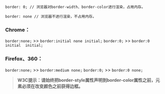 ```
border: 0; // 浏览器对border-width、border-color进行渲染，占用内存。

border: none // 浏览器不进行渲染，不占用内存。
```

### Chrome：

`border:none;` >> `border:initial none initial;`
`border:0;` >> `border:0 initial  initial;`

### Firefox、360：

`border:none;` >> `border:medium none;`
`border:0;` >> `border:0 none;`

> **W3C提示：请始终把border-style属性声明到border-color属性之前，元素必须在改变颜色之前获得边框。**